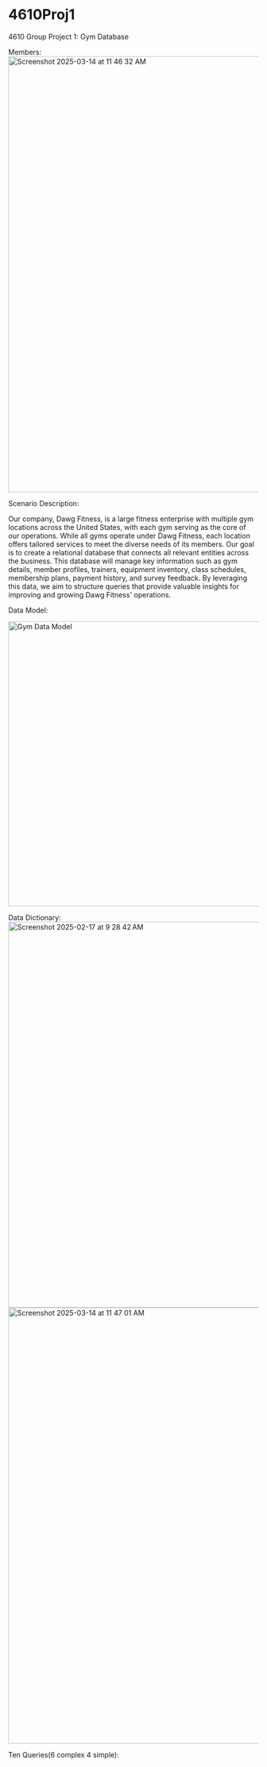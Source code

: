 # 4610Proj1
4610 Group Project 1: Gym Database

Members: <img width="878" alt="Screenshot 2025-03-14 at 11 46 32 AM" src="https://github.com/user-attachments/assets/b14f1e7b-a33f-42de-b290-c21aa236254c" />


Scenario Description:

Our company, Dawg Fitness, is a large fitness enterprise with multiple gym locations across the United States, with each gym serving as the core of our operations. While all gyms operate under Dawg Fitness, each location offers tailored services to meet the diverse needs of its members. Our goal is to create a relational database that connects all relevant entities across the business. This database will manage key information such as gym details, member profiles, trainers, equipment inventory, class schedules, membership plans, payment history, and survey feedback. By leveraging this data, we aim to structure queries that provide valuable insights for improving and growing Dawg Fitness' operations.

Data Model:

<img width="574" alt="Gym Data Model" src="https://github.com/user-attachments/assets/e3f32985-62e2-405b-9f67-eab0020541ba" />


Data Dictionary:
<img width="777" alt="Screenshot 2025-02-17 at 9 28 42 AM" src="https://github.com/user-attachments/assets/cd4caf58-a534-40ef-86aa-e8d2bcd25803" />
<img width="878" alt="Screenshot 2025-03-14 at 11 47 01 AM" src="https://github.com/user-attachments/assets/55cc56c8-e072-4952-8599-3ee9c8dfdd1f" />


Ten Queries(6 complex 4 simple):

